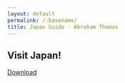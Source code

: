 ```yaml
---
layout: default
permalink: /:basename/
title: Japan Guide · Abraham Thomas
---
```


## Visit Japan!


<a href="/assets/docs/Japan-Guide-2023.pdf" download>  Download </a>

<!--
<meta http-equiv="Refresh" content="0; url=/assets/docs/japan-guide-2023.pdf" />
-->
